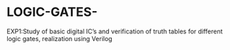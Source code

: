 # LOGIC-GATES-
EXP1:Study of basic digital IC’s and verification of truth tables for different logic gates, realization using Verilog
